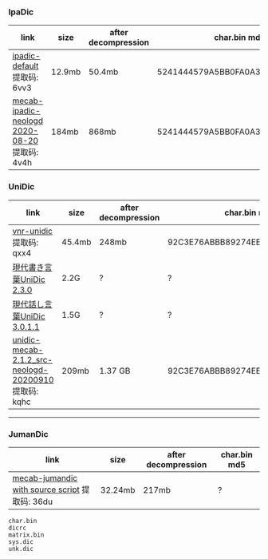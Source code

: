 ### IpaDic

| link | size | after decompression | char.bin md5 |
| ---- | ---- | ------------------- | ------------ |
| [ipadic-default](https://pan.baidu.com/s/1n0LGyOXobMJSE-40WvZ7gA) 提取码: 6vv3 | 12.9mb | 50.4mb | 5241444579A5BB0FA0A33F00F24A29BC |
| [mecab-ipadic-neologd 2020-08-20](https://pan.baidu.com/s/1ZAOkQzxWzNRY8El-rudHDw) 提取码: 4v4h | 184mb | 868mb | 5241444579A5BB0FA0A33F00F24A29BC |

### UniDic

| link | size | after decompression | char.bin md5 |
| ---- | ---- | ------------------- | ------------ |
| [vnr-unidic](https://pan.baidu.com/s/16z-IZLhp2hSv6YB6YPMD4A) 提取码: qxx4 | 45.4mb | 248mb | 92C3E76ABBB89274EE95A9B8698E691E |
| [現代書き言葉UniDic 2.3.0](https://unidic.ninjal.ac.jp/unidic_archive/cwj/2.3.0/unidic-cwj-2.3.0.zip) | 2.2G | ? | ? |
| [現代話し言葉UniDic 3.0.1.1](https://unidic.ninjal.ac.jp/unidic_archive/csj/3.0.1.1/unidic-csj-3.0.1.1.zip) | 1.5G | ? | ? |
| [unidic-mecab-2.1.2_src-neologd-20200910](https://pan.baidu.com/s/1EXsQnWEiST6VbHohyvLLKQ) 提取码: kqhc | 209mb | 1.37 GB | 92C3E76ABBB89274EE95A9B8698E691E |
---

### JumanDic

| link | size | after decompression | char.bin md5 |
| ---- | ---- | ------------------- | ------------ |
| [mecab-jumandic with source script](https://pan.baidu.com/s/1dEO3u8n04boineo_oyLwhg) 提取码: 36du | 32.24mb | 217mb | ? |


```
char.bin
dicrc
matrix.bin
sys.dic
unk.dic
```
